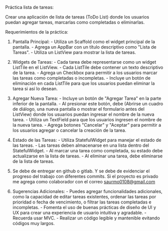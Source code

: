Práctica lista de tareas:

Crear una aplicación de lista de tareas (ToDo List) donde los usuarios puedan agregar tareas, marcarlas como completadas o eliminarlas.

Requerimientos de la práctica:

1. Pantalla Principal:
        - Utiliza un Scaffold como el widget principal de la pantalla.
        - Agrega un AppBar con un título descriptivo como "Lista de Tareas".
        - Utiliza un ListView para mostrar la lista de tareas.

2. Widgets de Tareas:
        - Cada tarea debe representarse como un widget ListTile en el ListView.
        - Cada ListTile debe contener un texto descriptivo de la tarea.
        - Agrega un Checkbox para permitir a los usuarios marcar las tareas como completadas o incompletas.
        - Incluye un botón de eliminación en cada ListTile para que los usuarios puedan eliminar la tarea si así lo desean.

3. Agregar Nueva Tarea:
        - Incluye un botón de "Agregar Tarea" en la parte inferior de la pantalla.
        - Al presionar este botón, debe (Abrirse un cuadro de diálogo, una nueva pantalla o mostrar el formulario antes del ListView) donde los usuarios puedan ingresar el nombre de la nueva tarea.
        - Utiliza un TextField para que los usuarios ingresen el nombre de la nueva tarea.
        - Agrega botones "Cancelar" y "Aceptar" para permitir a los usuarios agregar o cancelar la creación de la tarea.

4. Estado de las Tareas:
        - Utiliza StatefulWidget para manejar el estado de las tareas.
        - Las tareas deben almacenarse en una lista dentro del StatefulWidget.
        - Al marcar una tarea como completada, su estado debe actualizarse en la lista de tareas.
        - Al eliminar una tarea, debe eliminarse de la lista de tareas.
        
5. Se debe de entregar en github o gitlab. Y se debe de evidenciar el progreso del trabajo con diferentes commits. Si el proyecto es privado me agrega como colaborador con el correo saurmo0108@gmail.com

6. Sugerencias Adicionales:
        - Puedes agregar funcionalidades adicionales, como la capacidad de editar tareas existentes, ordenar las tareas por prioridad o fecha de vencimiento, o filtrar las tareas completadas e incompletas.
        - Fomenta el uso de buenas prácticas de diseño de UI y UX para crear una experiencia de usuario intuitiva y agradable.
        - Recuerda usar MVC.
        - Realizar un código legible y mantenible evitando códigos muy largos. 